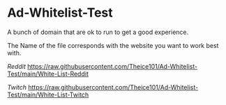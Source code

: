 # Ad-Whitelist-Test

A bunch of domain that are ok to run to get a good experience.

The Name of the file corresponds with the website you want to work best with.

*Reddit* https://raw.githubusercontent.com/Theice101/Ad-Whitelist-Test/main/White-List-Reddit

*Twitch* https://raw.githubusercontent.com/Theice101/Ad-Whitelist-Test/main/White-List-Twitch
